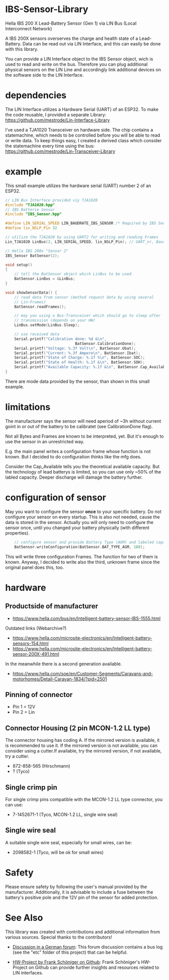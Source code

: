 # IBS-Sensor-Library
Hella IBS 200 X Lead-Battery Sensor (Gen 1) via LIN Bus (Local Interconnect Network)

A IBS 200X sensors overserves the charge and health state of a Lead-Battery. Data can be read out via LIN Interface, and this can easily be done with this library.

You can provide a LIN Interface object to the IBS Sensor object, wich is used to read and write on the bus. Therefore you can plug additional physical sensors on the LIN Line and accordingly link additional devices on the software side to the LIN Interface.

# dependencies
The LIN Interface utilizes a Hardware Serial (UART) of an ESP32. To make the code reusable, I provided a separate Library: https://github.com/mestrode/Lin-Interface-Library

I've used a TJA1020 Transceiver on hardware side. The chip contains a statemachine, which needs to be controlled before you will be able to read or write data. To keep things easy, I created a derived class which consider the statemachine every time using the bus: https://github.com/mestrode/Lin-Transceiver-Library

# example
This small example utilizes the hardware serial (UART) number 2 of an ESP32.

```cpp
// LIN Bus Interface provided viy TJA1020
#include "TJA1020.hpp"
// IBS Batterie Sensor
#include "IBS_Sensor.hpp"

#define LIN_SERIAL_SPEED LIN_BAUDRATE_IBS_SENSOR /* Required by IBS Sensor */
#define lin_NSLP_Pin 32

// utilize the TJA1020 by using UART2 for writing and reading Frames
Lin_TJA1020 LinBus(2, LIN_SERIAL_SPEED, lin_NSLP_Pin); // UART_nr, Baudrate, /SLP

// Hella IBS 200x "Sensor 2"
IBS_Sensor BatSensor(2);

void setup()
{
    // tell the BatSensor object which LinBus to be used
    BatSensor.LinBus = &LinBus;
}

void showSensorData() {
    // read data from sensor (method request data by using several
    // Lin-Frames)
    BatSensor.readFrames();

    // may you using a Bus-Transceiver which should go to sleep after 
    // transmission (depends on your HW)
    LinBus.setMode(LinBus.Sleep);

    // use received data
    Serial.printf("Calibration done: %d &\n",
                               BatSensor.CalibrationDone);
    Serial.printf("Voltage: %.3f Volt\n", BatSensor.Ubat);
    Serial.printf("Current: %.3f Ampere\n", BatSensor.Ibat);
    Serial.printf("State of Charge: %.1f %\n", BatSensor.SOC);
    Serial.printf("State of Health: %.1f &\n", BatSensor.SOH);
    Serial.printf("Available Capacity: %.1f &\n", BatSensor.Cap_Available);
}
```
There are mode data provided by the sensor, than shown in this small example.

# limitations
The manufacturer says the sensor will need aperiod of ~3h without current goint in or out of the battery to be calibratet (see CalibrationDone flag).

Not all Bytes and Frames are known to be interpreted, yet. But it's enough to use the sensor in an unrestricted way.

E.g. the main panel writes a configuration frame whose function is not known. But I decided to do configuration thinks like the mfg does.

Consider the Cap_Available tells you the theoretical available capacity. But the technology of lead batterys is limited, so you can use only ~50% of the labled capacity. Deeper discharge will damage the battery further.

# configuration of sensor
May you want to configure the sensor **once** to your specific battery.
Do not configure your sensor on every startup. This is also not needed, cause the data is stored in the sensor.
Actually you will only need to configure the sensor once, until you changed your battery physically (with different properties).

```cpp
    // configure sensor and provide Battery Type (AGM) and labeled capacity in Ah
    BatSensor.writeConfiguration(BatSensor.BAT_TYPE_AGM, 180);
```

This will write three configuration Frames. The function for two of them is known. Anyway, I decided to write also the third, unknown frame since the original panel does this, too.

# hardware
## Productside of manufacturer
- https://www.hella.com/bus/en/Intelligent-battery-sensor-IBS-1555.html

Outdated links (Webarchive?)
- https://www.hella.com/microsite-electronics/en/Intelligent-battery-sensors-154.html
- https://www.hella.com/microsite-electronics/en/Intelligent-battery-sensor-200X-491.html

In the meanwhile there is a second generation available. 
- https://www.hella.com/soe/en/Customer-Segments/Caravans-and-motorhomes/Detail-Caravan-1834/?pid=2501

## Pinning of connector
- Pin 1 = 12V
- Pin 2 = Lin

## Connector Housing (2 pin MCON-1.2 LL type)
The connector housing has coding A. If the mirrored version is available, it is recommended to use it. If the mirrored version is not available, you can consider using a cutter.If available, try the mirrored version, if not available, try a cutter.
- 872-858-565 (Hirschmann)
- ? (Tyco)

## Single crimp pin
For single crimp pins compatible with the MCON-1.2 LL type connector, you can use:
- 7-1452671-1 (Tyco, MCON-1.2 LL, single wire seal)

## Single wire seal
A suitable single wire seal, especially for small wires, can be:
- 2098582-1 (Tyco, will be ok for small wires)

# Safety
Please ensure safety by following the user's manual provided by the manufacturer. Additionally, it is advisable to include a fuse between the battery's positive pole and the 12V pin of the sensor for added protection.

# See Also
This library was created with contributions and additional information from various sources. Special thanks to the contributors!

- [Discussion in a German forum](https://www.kastenwagenforum.de/forum/threads/diy-hella-ibs-batteriecomputer.31724/): This forum discussion contains a bus log (see the "etc" folder of this project) that can be helpful.

- [HW-Project by Frank Schöniger on Github](https://github.com/frankschoeniger/LIN_Interface): Frank Schöniger's HW-Project on Github can provide further insights and resources related to LIN interfaces.